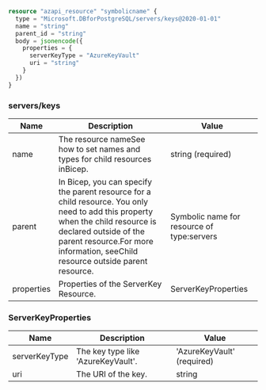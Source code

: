 ```terraform
resource "azapi_resource" "symbolicname" {
  type = "Microsoft.DBforPostgreSQL/servers/keys@2020-01-01"
  name = "string"
  parent_id = "string"
  body = jsonencode({
    properties = {
      serverKeyType = "AzureKeyVault"
      uri = "string"
    }
  })
}

```

### servers/keys

| Name | Description | Value |
|-|-|-|
| name | The resource nameSee how to set names and types for child resources inBicep. | string (required) |
| parent | In Bicep, you can specify the parent resource for a child resource. You only need to add this property when the child resource is declared outside of the parent resource.For more information, seeChild resource outside parent resource. | Symbolic name for resource of type:servers |
| properties | Properties of the ServerKey Resource. | ServerKeyProperties |


### ServerKeyProperties

| Name | Description | Value |
|-|-|-|
| serverKeyType | The key type like 'AzureKeyVault'. | 'AzureKeyVault' (required) |
| uri | The URI of the key. | string |


